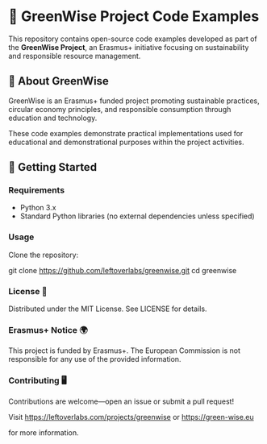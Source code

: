 # 🌿 GreenWise Project Code Examples

This repository contains open-source code examples developed as part of the **GreenWise Project**, an Erasmus+ initiative focusing on sustainability and responsible resource management.

## 📌 About GreenWise
GreenWise is an Erasmus+ funded project promoting sustainable practices, circular economy principles, and responsible consumption through education and technology.

These code examples demonstrate practical implementations used for educational and demonstrational purposes within the project activities.

## 🚀 Getting Started

### Requirements
- Python 3.x
- Standard Python libraries (no external dependencies unless specified)

### Usage
Clone the repository:

git clone https://github.com/leftoverlabs/greenwise.git
cd greenwise

### License 📄

Distributed under the MIT License. See LICENSE for details.

### Erasmus+ Notice 🌍

This project is funded by Erasmus+. The European Commission is not responsible for any use of the provided information.

### Contributing 🖥️

Contributions are welcome—open an issue or submit a pull request!

Visit 
https://leftoverlabs.com/projects/greenwise or https://green-wise.eu

for more information.
